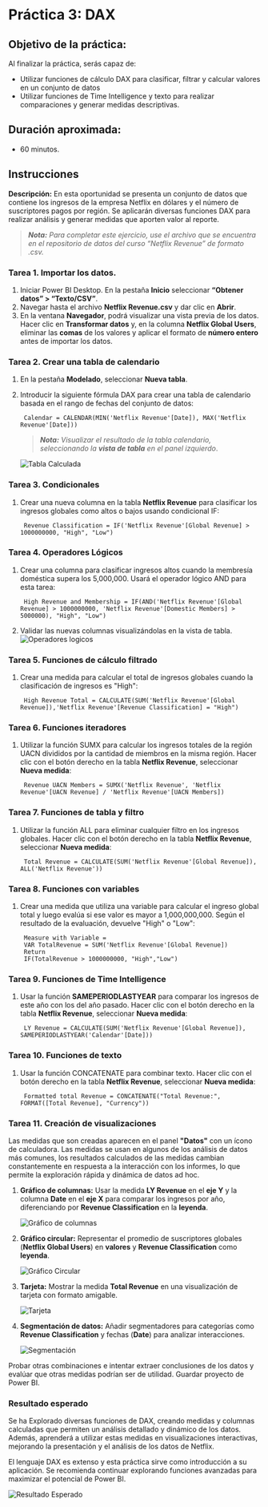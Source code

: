 # Práctica 3: DAX

## Objetivo de la práctica:
Al finalizar la práctica, serás capaz de:
- Utilizar funciones de cálculo DAX para clasificar, filtrar y calcular valores en un conjunto de datos
- Utilizar funciones de Time Intelligence y texto para realizar comparaciones y generar medidas descriptivas.

## Duración aproximada:
- 60 minutos.

## Instrucciones 

**Descripción:** En esta oportunidad se presenta un conjunto de datos que contiene los ingresos de la empresa Netflix en dólares y el número de suscriptores pagos por región. Se aplicarán diversas funciones DAX para realizar análisis y generar medidas que aporten valor al reporte.

>***Nota:** Para completar este ejercicio, use el archivo que se encuentra en el repositorio de datos del curso “Netflix Revenue” de formato .csv.*

### Tarea 1. Importar los datos.
1. Iniciar Power BI Desktop. En la pestaña **Inicio** seleccionar **“Obtener datos” > “Texto/CSV”**.
2. Navegar hasta el archivo **Netflix Revenue.csv** y dar clic en **Abrir**.
3. En la ventana **Navegador**, podrá visualizar una vista previa de los datos. Hacer clic en **Transformar datos** y, en la columna **Netflix Global Users**, eliminar las **comas** de los valores y aplicar el formato de **número entero** antes de importar los datos.

### Tarea 2. Crear una tabla de calendario

1. En la pestaña **Modelado**, seleccionar **Nueva tabla**.
2. Introducir la siguiente fórmula DAX para crear una tabla de calendario basada en el rango de fechas del conjunto de datos:

        Calendar = CALENDAR(MIN('Netflix Revenue'[Date]), MAX('Netflix Revenue'[Date]))
    >***Nota:** Visualizar el resultado de la tabla calendario, seleccionando la **vista de tabla** en el panel izquierdo*.

    ![Tabla Calculada](../images/Capitulo3/1.png)

### Tarea 3. Condicionales

1. Crear una nueva columna en la tabla **Netflix Revenue** para clasificar los ingresos globales como altos o bajos usando condicional IF: 
   
        Revenue Classification = IF('Netflix Revenue'[Global Revenue] > 1000000000, "High", "Low")

### Tarea 4. Operadores Lógicos

1. Crear una columna para clasificar ingresos altos cuando la membresía doméstica supera los 5,000,000. Usará el operador lógico AND para esta tarea: 

        High Revenue and Membership = IF(AND('Netflix Revenue'[Global Revenue] > 1000000000, 'Netflix Revenue'[Domestic Members] > 5000000), "High", "Low")

2. Validar las nuevas columnas visualizándolas en la vista de tabla.
        ![Operadores logicos](../images/Capitulo3/2.png)

### Tarea 5. Funciones de cálculo filtrado
1. Crear una medida para calcular el total de ingresos globales cuando la clasificación de ingresos es "High":

        High Revenue Total = CALCULATE(SUM('Netflix Revenue'[Global Revenue]),'Netflix Revenue'[Revenue Classification] = "High")

### Tarea 6. Funciones iteradores

1. Utilizar la función SUMX para calcular los ingresos totales de la región UACN divididos por la cantidad de miembros en la misma región. Hacer clic con el botón derecho en la tabla **Netflix Revenue**, seleccionar **Nueva medida**:

        Revenue UACN Members = SUMX('Netflix Revenue', 'Netflix Revenue'[UACN Revenue] / 'Netflix Revenue'[UACN Members])

### Tarea 7. Funciones de tabla y filtro
1. Utilizar la función ALL para eliminar cualquier filtro en los ingresos globales. Hacer clic con el botón derecho en la tabla **Netflix Revenue**, seleccionar **Nueva medida**:

        Total Revenue = CALCULATE(SUM('Netflix Revenue'[Global Revenue]), ALL('Netflix Revenue'))

### Tarea 8. Funciones con variables
1. Crear una medida que utiliza una variable para calcular el ingreso global total y luego evalúa si ese valor es mayor a 1,000,000,000. Según el resultado de la evaluación, devuelve "High" o "Low":

        Measure with Variable =
        VAR TotalRevenue = SUM('Netflix Revenue'[Global Revenue])
        Return
        IF(TotalRevenue > 1000000000, "High","Low")

### Tarea 9. Funciones de Time Intelligence
1. Usar la función **SAMEPERIODLASTYEAR** para comparar los ingresos de este año con los del año pasado. Hacer clic con el botón derecho en la tabla **Netflix Revenue**, seleccionar **Nueva medida**:

        LY Revenue = CALCULATE(SUM('Netflix Revenue'[Global Revenue]), SAMEPERIODLASTYEAR('Calendar'[Date]))

### Tarea 10. Funciones de texto

1. Usar la función CONCATENATE para combinar texto. Hacer clic con el botón derecho en la tabla **Netflix Revenue**, seleccionar **Nueva medida**:

        Formatted total Revenue = CONCATENATE("Total Revenue:", FORMAT([Total Revenue], "Currency"))

### Tarea 11. Creación de visualizaciones

Las medidas que son creadas aparecen en el panel **"Datos"** con un ícono de calculadora. Las medidas se usan en algunos de los análisis de datos más comunes, los resultados calculados de las medidas cambian constantemente en respuesta a la interacción con los informes, lo que permite la exploración rápida y dinámica de datos ad hoc.


1. **Gráfico de columnas:** Usar la medida **LY Revenue** en el **eje Y** y la columna **Date** en el **eje X** para comparar los ingresos por año, diferenciando por **Revenue Classification** en la **leyenda**.

    ![Gráfico de columnas](../images/Capitulo3/3.png)

2. **Gráfico circular:** Representar el promedio de suscriptores globales (**Netflix Global Users**) en **valores** y **Revenue Classification** como **leyenda**.

    ![Gráfico Circular](../images/Capitulo3/4.png)

3. **Tarjeta:** Mostrar la medida **Total Revenue** en una visualización de tarjeta con formato amigable.

    ![Tarjeta](../images/Capitulo3/5.png)

4. **Segmentación de datos:** Añadir segmentadores para categorías como **Revenue Classification** y fechas (**Date**) para analizar interacciones.

    ![Segmentación](../images/Capitulo3/6.png)

Probar otras combinaciones e intentar extraer conclusiones de los datos y evalúar que otras medidas podrían ser de utilidad. Guardar proyecto de Power BI. 

### Resultado esperado
Se ha Explorado diversas funciones de DAX, creando medidas y columnas calculadas que permiten un análisis detallado y dinámico de los datos. Además, aprenderá a utilizar estas medidas en visualizaciones interactivas, mejorando la presentación y el análisis de los datos de Netflix.

El lenguaje DAX es extenso y esta práctica sirve como introducción a su aplicación. Se recomienda continuar explorando funciones avanzadas para maximizar el potencial de Power BI.

![Resultado Esperado](../images/Capitulo3/Resultado%20esperado.png)

